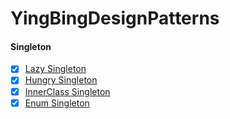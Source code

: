 # YingBingDesignPatterns
#### Singleton 
- [x] [Lazy Singleton](/src/main/java/com/yingbing/designpatterns/LazySingletonTest.java)
- [x] [Hungry Singleton](/src/main/java/com/yingbing/designpatterns/HungrySingletonTest.java)
- [x] [InnerClass Singleton](/src/main/java/com/yingbing/designpatterns/InnerClassSingletonTest.java)
- [x] [Enum Singleton](/src/main/java/com/yingbing/designpatterns/EnumSingleton.java)